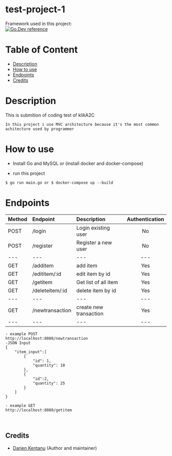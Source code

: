 # test-project-1


Framework used in this project: <br>
[![Go.Dev reference](https://img.shields.io/badge/echo-reference-blue?logo=go&logoColor=blue)](https://github.com/labstack/echo)

# Table of Content
- [Description](#description)
- [How to use](#how-to-use)
- [Endpoints](#endpoints)
- [Credits](#credits)

# Description
This is submition of coding test of klikA2C
```
In this project i use MVC architecture because it's the most common achitecture used by programmer
```

# How to use
- Install Go and MySQL or (install docker and docker-compose)

- run this project
```
$ go run main.go or $ docker-compose up --build
```
# Endpoints

| Method | Endpoint | Description| Authentication 
|:-----|:--------|:----------| :----------:|
| POST  | /login | Login existing user | No 
| POST | /register | Register a new user| No 
|---|---|---|---|
| GET | /additem | add item | Yes 
| GET | /edititem/:id | edit item by id | Yes 
| GET | /getitem | Get list of all item | Yes 
| GET | /deleteitem/:id | delete item by id | Yes
|---|---|---|---|
| GET | /newtransaction | create new transaction | Yes 
|---|---|---|---|

```
- example POST
http://localhost:8080/newtransaction
-JSON Input 
{
	"item_input":[
		{
			"id": 1,
			"quantity": 10
		},
		{
			"id":2,
			"quantity": 25
		}
	]
}
```

```
- example GET
http://localhost:8080/getitem
```

<br>

## Credits

- [Darien Kentanu](https://github.com/darienkentanu) (Author and maintainer)

